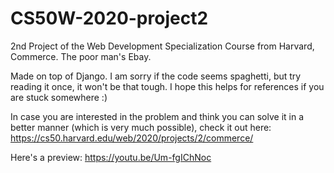 # CS50W-2020-project2
2nd Project of the Web Development Specialization Course from Harvard, Commerce.
The poor man's Ebay. 

Made on top of Django. I am sorry if the code seems spaghetti, but try reading it once, it won't be that tough. 
I hope this helps for references if you are stuck somewhere :)

In case you are interested in the problem and think you can solve it in a better manner (which is very much possible), check it out here: https://cs50.harvard.edu/web/2020/projects/2/commerce/

Here's a preview: https://youtu.be/Um-fgIChNoc
